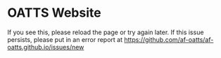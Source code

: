 # OATTS Website
If you see this, please reload the page or try again later. If this issue persists, please put in an error report at https://github.com/af-oatts/af-oatts.github.io/issues/new